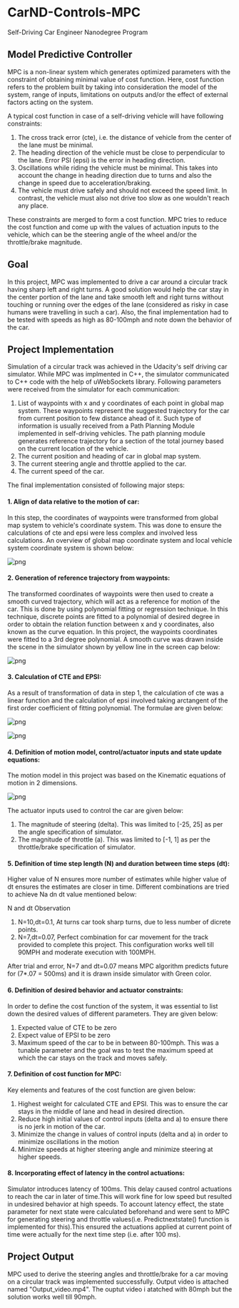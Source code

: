 # CarND-Controls-MPC
Self-Driving Car Engineer Nanodegree Program

## Model Predictive Controller

MPC is a non-linear system which generates optimized parameters with the constraint of obtaining minimal value of cost function. Here, cost function refers to the problem built by taking into consideration the model of the system, range of inputs, limitations on outputs and/or the effect of external factors acting on the system.

A typical cost function in case of a self-driving vehicle will have following constraints:
1. The cross track error (cte), i.e. the distance of vehicle from the center of the lane must be minimal.
2. The heading direction of the vehicle must be close to perpendicular to the lane. Error PSI (epsi) is the error in heading direction.
3. Oscillations while riding the vehicle must be minimal. This takes into account the change in heading direction due to turns and also the change in speed due to acceleration/braking. 
4. The vehicle must drive safely and should not exceed the speed limit. In contrast, the vehicle must also not drive too slow as one wouldn't reach any place.

These constraints are merged to form a cost function. MPC tries to reduce the cost function and come up with the values of actuation inputs to the vehicle, which can be the steering angle of the wheel and/or the throttle/brake magnitude.

## Goal
In this project, MPC was implemented to drive a car around a circular track having sharp left and right turns. A good solution would help the car stay in the center portion of the lane and take smooth left and right turns without touching or running over the edges of the lane (considered as risky in case humans were travelling in such a car). Also, the final implementation had to be tested with speeds as high as 80-100mph and note down the behavior of the car.

## Project Implementation
Simulation of a circular track was achieved in the Udacity's self driving car simulator. While MPC was implmented in C++, the simulator communicated to C++ code with the help of uWebSockets library. Following parameters were received from the simulator for each communication:

1. List of waypoints with x and y coordinates of each point in global map system. These waypoints represent the suggested trajectory for the car from current position to few distance ahead of it. Such type of information is usually received from a Path Planning Module implemented in self-driving vehicles. The path planning module generates reference trajectory for a section of the total journey based on the current location of the vehicle.
2. The current position and heading of car in global map system.
3. The current steering angle and throttle applied to the car.
4. The current speed of the car.


The final implementation consisted of following major steps:

#### 1. Align of data relative to the motion of car:
In this step, the coordinates of waypoints were transformed from global map system to vehicle's coordinate system. This was done to ensure the calculations of cte and epsi were less complex and involved less calculations. An overview of global map coordinate system and local vehicle system coordinate system is shown below:
    
![png](global-map.png)


#### 2. Generation of reference trajectory from waypoints:
The transformed coordinates of waypoints were then used to create a smooth curved trajectory, which will act as a reference for motion of the car. This is done by using polynomial fitting or regression technique. In this technique, discrete points are fitted to a polynomial of desired degree in order to obtain the relation function between x and y coordinates, also known as the curve equation. In this project, the waypoints coordinates were fitted to a 3rd degree polynomial. A smooth curve was drawn inside the scene in the simulator shown by yellow line in the screen cap below:

![png](waypoints_curve.png)

#### 3. Calculation of CTE and EPSI:
As a result of transformation of data in step 1, the calculation of cte was a linear function and the calculation of epsi involved taking arctangent of the first order coefficient of fitting polynomial. The formulae are given below:
    
![png](cte-formula.png)

![png](epsi-formula.png)

#### 4. Definition of motion model, control/actuator inputs and state update equations:

The motion model in this project was based on the Kinematic equations of motion in 2 dimensions.

![png](kinematic-state-update-equations.png)


The actuator inputs used to control the car are given below: 
1. The magnitude of steering (delta). This was limited to [-25, 25] as per the angle specification of simulator. 
2. The magnitude of throttle (a). This was limited to [-1, 1] as per the throttle/brake specification of simulator.

#### 5. Definition of time step length (N) and duration between time steps (dt):
 Higher value of N ensures more number of estimates while higher value of dt ensures the estimates are closer in time. Different combinations are tried to achieve Na dn dt value mentioned below:

N and dt                                 Observation
1. N=10,dt=0.1,                               At turns car took sharp turns, due to less number of dicrete points.
2. N=7,dt=0.07,                               Perfect combination for car movement for the track provided to complete this project.  This configuration works well till 90MPH and moderate execution with 100MPH.


After trial and error, N=7 and dt=0.07 means MPC algorithm predicts future for (7*.07 = 500ms) and it is drawn inside simulator with Green color.


#### 6. Definition of desired behavior and actuator constraints:
In order to define the cost function of the system, it was essential to list down the desired values of different parameters. They are given below:

1. Expected value of CTE to be zero
2. Expect value of EPSI to be zero
3. Maximum speed of the car to be in between 80-100mph. This was a tunable parameter and the goal was to test the maximum speed at which the car stays on the track and moves safely.

#### 7. Definition of cost function for MPC:
Key elements and features of the cost function are given below:

1. Highest weight for calculated CTE and EPSI. This was to ensure the car stays in the middle of lane and head in desired direction.
2. Reduce high initial values of control inputs (delta and a) to ensure there is no jerk in motion of the car.
3. Minimize the change in values of control inputs (delta and a) in order to minimize oscillations in the motion
4. Minimize speeds at higher steering angle and minimize steering at higher speeds.

#### 8. Incorporating effect of latency in the control actuations:
Simulator introduces latency of 100ms. This delay caused control actuations to reach the car in later of time.This will work fine for low speed but resulted in undesired behavior at high speeds.
To account latency effect, the state parameter for next state were calculated beforehand and were sent to MPC for generating steering and throttle values(i.e. Predictnextstate() function is implemented for this).This ensured the actuations applied at current point of time were actually for the next time step (i.e. after 100 ms).

## Project Output
MPC used to derive the steering angles and throttle/brake for a car moving on a circular track was implemented successfully. Output video is attached named "Output_video.mp4". The ouptut video i atatched with 80mph but the solution works well till 90mph.

